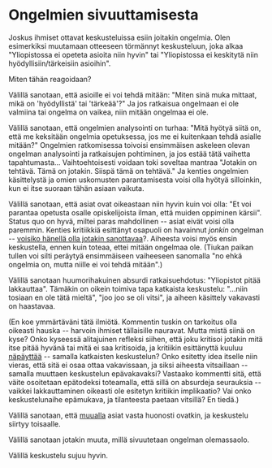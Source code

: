 # Ongelmien sivuuttamisesta

Joskus ihmiset ottavat keskusteluissa esiin joitakin ongelmia. Olen esimerkiksi muutamaan otteeseen törmännyt keskusteluun, joka alkaa "Yliopistossa ei opeteta asioita niin hyvin" tai "Yliopistossa ei keskitytä niin hyödyllisiin/tärkeisiin asioihin".

Miten tähän reagoidaan?

Välillä sanotaan, että asioille ei voi tehdä mitään: "Miten sinä muka mittaat, mikä on 'hyödyllistä' tai 'tärkeää'?" Ja jos ratkaisua ongelmaan ei ole valmiina tai ongelma on vaikea, niin mitään ongelmaa ei ole.

Välillä sanotaan, että ongelmien analysointi on turhaa: "Mitä hyötyä siitä on, että me keksitään ongelmia opetuksessa, jos me ei kuitenkaan tehdä asialle mitään?" Ongelmien ratkomisessa toivoisi ensimmäisen askeleen olevan ongelman analysointi ja ratkaisujen pohtiminen, ja jos estää tätä vaihetta tapahtumasta... Vaihtoehtoisesti voidaan toki soveltaa mantraa "Jotakin on tehtävä. Tämä on jotakin. Siispä tämä on tehtävä." Ja kenties ongelmien käsittelystä ja omien uskomusten parantamisesta voisi olla hyötyä silloinkin, kun ei itse suoraan tähän asiaan vaikuta.

Välillä sanotaan, että asiat ovat oikeastaan niin hyvin kuin voi olla: "Et voi parantaa opetusta osalle opiskelijoista ilman, että muiden oppiminen kärsii". Status quo on hyvä, miltei paras mahdollinen -- asiat eivät voisi olla paremmin. Kenties kritiikkiä esittänyt osapuoli on havainnut *jonkin* ongelman -- [voisiko hänellä olla jotakin sanottavaa](https://ollij.fi/epi/reflektointi)?. Aiheesta voisi myös ensin keskustella, ennen kuin toteaa, ettei mitään ongelmaa ole. (Tiukan paikan tullen voi silti peräytyä ensimmäiseen vaiheeseen sanomalla "no ehkä ongelmia on, mutta niille ei voi tehdä mitään".)

Välillä sanotaan huumorihakuinen absurdi ratkaisuehdotus: "Yliopistot pitää lakkauttaa". Tämäkin on oikein toimiva tapa katkaista keskustelu: "...niin tosiaan en ole tätä mieltä", "joo joo se oli vitsi", ja aiheen käsittely vakavasti on haastavaa.

(En koe ymmärtäväni tätä ilmiötä. Kommentin tuskin on tarkoitus olla oikeasti hauska -- harvoin ihmiset tällaisille nauravat. Mutta mistä siinä on kyse? Onko kyseessä alitajuinen refleksi siihen, että joku kritisoi jotakin mitä itse pitää hyvänä tai mitä ei saa kritisoida, ja kritiikin esittänyttä kuuluu [näpäyttää](https://ollij.fi/epi/status) -- samalla katkaisten keskustelun? Onko esitetty idea itselle niin vieras, että sitä ei osaa ottaa vakavissaan, ja siksi aiheesta vitsaillaan -- samalla muuttaen keskustelun epävakavaksi? Vastaako kommentti sitä, että väite osoitetaan epätodeksi toteamalla, että sillä on absurdeja seurauksia -- vaikkei lakkauttaminen oikeasti ole esitetyn kritiikin implikaatio? Vai onko keskustelunaihe epämukava, ja tilanteesta paetaan vitsillä? En tiedä.)

Välillä sanotaan, että [muualla](https://ollij.fi/epi/helpot_maalitaulut) asiat vasta huonosti ovatkin, ja keskustelu siirtyy toisaalle.

Välillä sanotaan jotakin muuta, millä sivuutetaan ongelman olemassaolo.

Välillä keskustelu sujuu hyvin.
